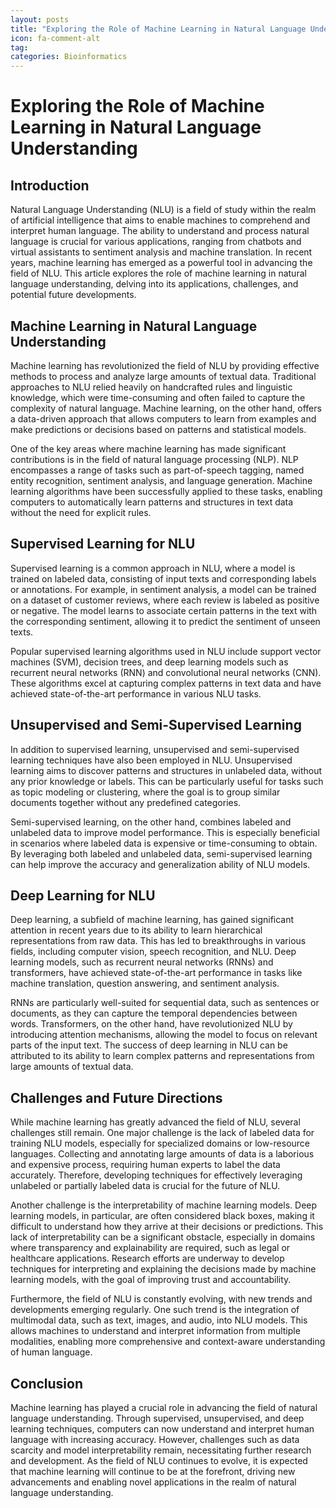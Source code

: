 ```yaml
---
layout: posts
title: "Exploring the Role of Machine Learning in Natural Language Understanding"
icon: fa-comment-alt
tag:      
categories: Bioinformatics
---
```



# Exploring the Role of Machine Learning in Natural Language Understanding

## Introduction

Natural Language Understanding (NLU) is a field of study within the realm of artificial intelligence that aims to enable machines to comprehend and interpret human language. The ability to understand and process natural language is crucial for various applications, ranging from chatbots and virtual assistants to sentiment analysis and machine translation. In recent years, machine learning has emerged as a powerful tool in advancing the field of NLU. This article explores the role of machine learning in natural language understanding, delving into its applications, challenges, and potential future developments.

## Machine Learning in Natural Language Understanding

Machine learning has revolutionized the field of NLU by providing effective methods to process and analyze large amounts of textual data. Traditional approaches to NLU relied heavily on handcrafted rules and linguistic knowledge, which were time-consuming and often failed to capture the complexity of natural language. Machine learning, on the other hand, offers a data-driven approach that allows computers to learn from examples and make predictions or decisions based on patterns and statistical models.

One of the key areas where machine learning has made significant contributions is in the field of natural language processing (NLP). NLP encompasses a range of tasks such as part-of-speech tagging, named entity recognition, sentiment analysis, and language generation. Machine learning algorithms have been successfully applied to these tasks, enabling computers to automatically learn patterns and structures in text data without the need for explicit rules.

## Supervised Learning for NLU

Supervised learning is a common approach in NLU, where a model is trained on labeled data, consisting of input texts and corresponding labels or annotations. For example, in sentiment analysis, a model can be trained on a dataset of customer reviews, where each review is labeled as positive or negative. The model learns to associate certain patterns in the text with the corresponding sentiment, allowing it to predict the sentiment of unseen texts.

Popular supervised learning algorithms used in NLU include support vector machines (SVM), decision trees, and deep learning models such as recurrent neural networks (RNN) and convolutional neural networks (CNN). These algorithms excel at capturing complex patterns in text data and have achieved state-of-the-art performance in various NLU tasks.

## Unsupervised and Semi-Supervised Learning

In addition to supervised learning, unsupervised and semi-supervised learning techniques have also been employed in NLU. Unsupervised learning aims to discover patterns and structures in unlabeled data, without any prior knowledge or labels. This can be particularly useful for tasks such as topic modeling or clustering, where the goal is to group similar documents together without any predefined categories.

Semi-supervised learning, on the other hand, combines labeled and unlabeled data to improve model performance. This is especially beneficial in scenarios where labeled data is expensive or time-consuming to obtain. By leveraging both labeled and unlabeled data, semi-supervised learning can help improve the accuracy and generalization ability of NLU models.

## Deep Learning for NLU

Deep learning, a subfield of machine learning, has gained significant attention in recent years due to its ability to learn hierarchical representations from raw data. This has led to breakthroughs in various fields, including computer vision, speech recognition, and NLU. Deep learning models, such as recurrent neural networks (RNNs) and transformers, have achieved state-of-the-art performance in tasks like machine translation, question answering, and sentiment analysis.

RNNs are particularly well-suited for sequential data, such as sentences or documents, as they can capture the temporal dependencies between words. Transformers, on the other hand, have revolutionized NLU by introducing attention mechanisms, allowing the model to focus on relevant parts of the input text. The success of deep learning in NLU can be attributed to its ability to learn complex patterns and representations from large amounts of textual data.

## Challenges and Future Directions

While machine learning has greatly advanced the field of NLU, several challenges still remain. One major challenge is the lack of labeled data for training NLU models, especially for specialized domains or low-resource languages. Collecting and annotating large amounts of data is a laborious and expensive process, requiring human experts to label the data accurately. Therefore, developing techniques for effectively leveraging unlabeled or partially labeled data is crucial for the future of NLU.

Another challenge is the interpretability of machine learning models. Deep learning models, in particular, are often considered black boxes, making it difficult to understand how they arrive at their decisions or predictions. This lack of interpretability can be a significant obstacle, especially in domains where transparency and explainability are required, such as legal or healthcare applications. Research efforts are underway to develop techniques for interpreting and explaining the decisions made by machine learning models, with the goal of improving trust and accountability.

Furthermore, the field of NLU is constantly evolving, with new trends and developments emerging regularly. One such trend is the integration of multimodal data, such as text, images, and audio, into NLU models. This allows machines to understand and interpret information from multiple modalities, enabling more comprehensive and context-aware understanding of human language.

## Conclusion

Machine learning has played a crucial role in advancing the field of natural language understanding. Through supervised, unsupervised, and deep learning techniques, computers can now understand and interpret human language with increasing accuracy. However, challenges such as data scarcity and model interpretability remain, necessitating further research and development. As the field of NLU continues to evolve, it is expected that machine learning will continue to be at the forefront, driving new advancements and enabling novel applications in the realm of natural language understanding.